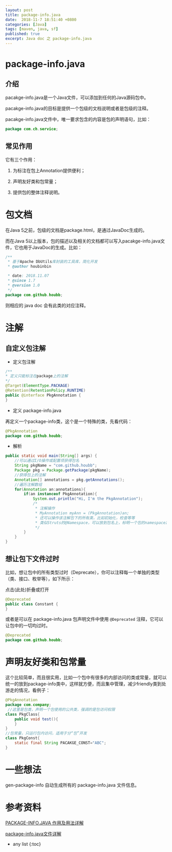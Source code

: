 ```yaml
---
layout: post
title: package-info.java
date:  2018-11-7 18:51:40 +0800
categories: [Java]
tags: [maven, java, sf]
published: true
excerpt: Java doc 之 package-info.java
---
```


# package-info.java

## 介绍

pacakge-info.java是一个Java文件，可以添加到任何的Java源码包中。

pacakge-info.java的目标是提供一个包级的文档说明或者是包级的注释。

pacakge-info.java文件中，唯一要求包含的内容是包的声明语句，比如：

```java
package com.ch.service;
```

## 常见作用

它有三个作用：

1. 为标注在包上Annotation提供便利；

2. 声明友好类和包常量；

3. 提供包的整体注释说明。

# 包文档

在Java 5之前，包级的文档是package.html，是通过JavaDoc生成的。

而在Java 5以上版本，包的描述以及相关的文档都可以写入pacakge-info.java文件，它也用于JavaDoc的生成。比如：

```java
/**
 * 基于Apache DbUtils库封装的工具库，简化开发
 * @author houbinbin

 * date: 2018.11.07
 * @since 1.7
 * @version 1.0
 */
package com.github.houbb;
```

则相应的 java doc 会有此类的对应注释。

# 注解

## 自定义包注解

- 定义包注解

```java
/** 
* 定义只能标注在package上的注解 
*/  
@Target(ElementType.PACKAGE)  
@Retention(RetentionPolicy.RUNTIME)  
public @interface PkgAnnotation {  
}
```

- 定义 package-info.java

再定义一个package-info类，这个是一个特殊的类，先看代码：

```java
@PkgAnnotation  
package com.github.houbb; 
```

- 解析

```java
public static void main(String[] args) {  
    //可以通过I/O操作或配置项获得包名  
    String pkgName = "com.github.houbb";       
    Package pkg = Package.getPackage(pkgName);  
    //获得包上的注解  
    Annotation[] annotations = pkg.getAnnotations();  
    //遍历注解数组  
    for(Annotation an:annotations){  
        if(an instanceof PkgAnnotation){  
            System.out.println("Hi, I'm the PkgAnnotation");  
            /* 
             * 注解操作 
             * MyAnnotation myAnn = (PkgAnnotation)an; 
             * 还可以操作该注解包下的所有类，比如初始化，检查等等 
             * 类似Struts的@Namespace，可以放到包名上，标明一个包的namespace路径 
             */           
        }  
    }  
}  
```

## 想让包下文件过时

比如，想让包中的所有类型过时（Deprecate），你可以注释每一个单独的类型（类、接口、枚举等），如下所示：

点击(此处)折叠或打开

```java
@Deprecated
public class Constant {
}
```

或者是可以在 package-info.java 包声明文件中使用 `@Deprecated` 注释，它可以让包中的一切均过时。

```java
@Deprecated
package com.github.houbb;
```

# 声明友好类和包常量

这个比较简单，而且很实用，比如一个包中有很多的内部访问的类或常量，就可以统一的放到package-info类中，这样就方便，而且集中管理，减少friendly类到处游走的情况，看例子：

```java
@PkgAnnotation  
package com.company;  
 //这里是包类，声明一个包使用的公共类，强调的是包访问权限  
class PkgClass{  
    public void test(){  
    }  
}  
//包常量，只运行包内访问，适用于分“包”开发  
class PkgConst{  
    static final String PACAKGE_CONST="ABC";  
}
```


# 一些想法

gen-package-info  自动生成所有的 package-info.java 文件信息。


# 参考资料

[PACKAGE-INFO.JAVA 作用及用法详解](https://www.cnblogs.com/pepcod/archive/2013/02/20/2918856.html)

[package-info.java文件详解](http://blog.chinaunix.net/uid-301743-id-5029316.html)


* any list
{:toc}